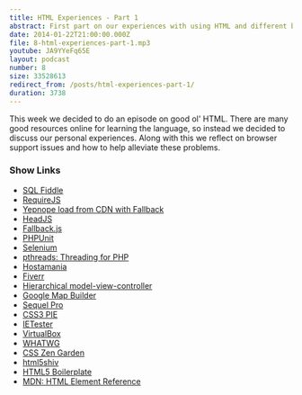 ```yaml
---
title: HTML Experiences - Part 1
abstract: First part on our experiences with using HTML and different browser support.
date: 2014-01-22T21:00:00.000Z
file: 8-html-experiences-part-1.mp3
youtube: JA9YYeFq65E
layout: podcast
number: 8
size: 33528613
redirect_from: /posts/html-experiences-part-1/
duration: 3738
---
```


This week we decided to do an episode on good ol' HTML.
There are many good resources online for learning the language, so instead we decided to discuss our personal experiences.
Along with this we reflect on browser support issues and how to help alleviate these problems.

### Show Links

- [SQL Fiddle](http://sqlfiddle.com/)
- [RequireJS](http://requirejs.org/)
- [Yepnope load from CDN with Fallback](https://coderwall.com/p/pmx_4w)
- [HeadJS](http://headjs.com/)
- [Fallback.js](http://fallback.io/)
- [PHPUnit](http://phpunit.de/)
- [Selenium](http://docs.seleniumhq.org/)
- [pthreads: Threading for PHP](https://github.com/krakjoe/pthreads)
- [Hostamania](https://www.hostamania.com/)
- [Fiverr](http://fiverr.com/)
- [Hierarchical model-view-controller](http://en.wikipedia.org/wiki/Hierarchical_model%E2%80%93view%E2%80%93controller)
- [Google Map Builder](https://www.mapbuildr.com/)
- [Sequel Pro](http://www.sequelpro.com/)
- [CSS3 PIE](http://css3pie.com/)
- [IETester](http://www.my-debugbar.com/wiki/IETester/HomePage)
- [VirtualBox](https://www.virtualbox.org/)
- [WHATWG](http://www.whatwg.org/)
- [CSS Zen Garden](http://www.csszengarden.com/)
- [html5shiv](https://code.google.com/p/html5shiv/)
- [HTML5 Boilerplate](http://html5boilerplate.com/)
- [MDN: HTML Element Reference](https://developer.mozilla.org/en-US/docs/Web/HTML/Element)

